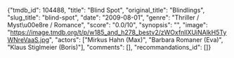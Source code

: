 {"tmdb_id": 104488, "title": "Blind Spot", "original_title": "Blindlings", "slug_title": "blind-spot", "date": "2009-08-01", "genre": "Thriller / Myst\u00e8re / Romance", "score": "0.0/10", "synopsis": "", "image": "https://image.tmdb.org/t/p/w185_and_h278_bestv2/zWOxfnllXUiNAlkH5TyWNreVaaS.jpg", "actors": ["Mirkus Hahn (Max)", "Barbara Romaner (Eva)", "Klaus Stiglmeier (Boris)"], "comments": [], "recommandations_id": []}